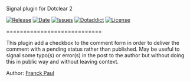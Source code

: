 Signal plugin for Dotclear 2

[![Release](https://img.shields.io/github/v/release/franck-paul/signal)](https://github.com/franck-paul/signal/releases)
[![Date](https://img.shields.io/github/release-date/franck-paul/signal)](https://github.com/franck-paul/signal/releases)
[![Issues](https://img.shields.io/github/issues/franck-paul/signal)](https://github.com/franck-paul/signal/issues)
[![Dotaddict](https://img.shields.io/badge/dotaddict-official-green.svg)](https://plugins.dotaddict.org/dc2/details/signal)
[![License](https://img.shields.io/github/license/franck-paul/signal)](https://github.com/franck-paul/signal/blob/master/LICENSE)

============================

This plugin add a checkbox to the comment form in order to deliver the comment with a pending status rather than published.
May be useful to signal some typo(s) or error(s) in the post to the author but without doing this in public way and without leaving context.

Author: [Franck Paul](https://open-time.net/)
